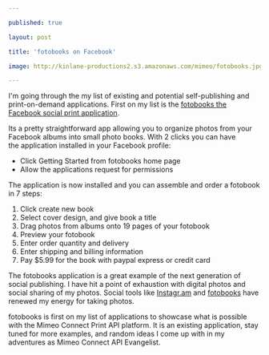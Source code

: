 ---
published: true
layout: post
title: 'fotobooks on Facebook'
image: http://kinlane-productions2.s3.amazonaws.com/mimeo/fotobooks.jpg
---

I'm going through the my list of existing and potential self-publishing and print-on-demand applications.   First on my list is the <a href="https://apps.facebook.com/fotobooks/">fotobooks the Facebook social print application</a>.<p>
Its a pretty straightforward app allowing you to organize photos from your Facebook albums into small photo books.
<a href="https://apps.facebook.com/fotobooks/"><img style="padding: 15px;" src="https://kinlane-productions2.s3.amazonaws.com/mimeo/fotobooks.jpg" alt="" align="right" /></a>
With 2 clicks you can have the application installed in your Facebook profile:
<ul class="mainlist">
	<li>Click Getting Started from fotobooks home page</li>
	<li>Allow the applications request for permissions</li>
</ul>
The application is now installed and you can assemble and order a fotobook in 7 steps:
<ol class="mainlist">
	<li>Click create new book</li>
	<li>Select cover design, and give book a title</li>
	<li>Drag photos from albums onto 19 pages of your fotobook</li>
	<li>Preview your fotobook</li>
	<li>Enter order quantity and delivery</li>
	<li>Enter shipping and billing information</li>
	<li>Pay $5.99 for the book with paypal express or credit card</li>
</ol>
The fotobooks application is a great example of the next generation of social publishing.  I have hit a point of exhaustion with digital photos and social sharing of my photos.  Social tools like <a href="https://instagr.am/">Instagr.am</a> and <a href="https://apps.facebook.com/fotobooks/">fotobooks</a> have renewed my energy for taking photos.<p>
fotobooks is first on my list of applications to showcase what is possible with the Mimeo Connect Print API platform.  It is an existing application, stay tuned for more examples, and random ideas I come up with in my adventures as Mimeo Connect API Evangelist.

